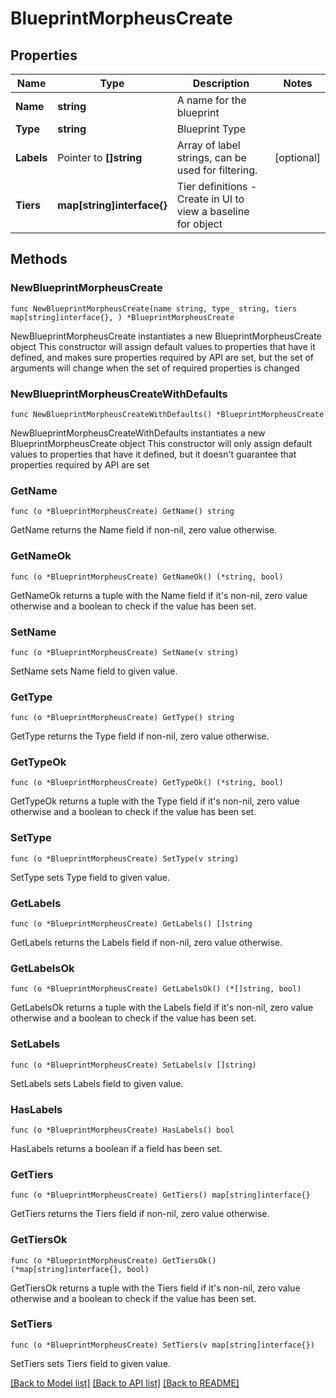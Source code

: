 # BlueprintMorpheusCreate

## Properties

Name | Type | Description | Notes
------------ | ------------- | ------------- | -------------
**Name** | **string** | A name for the blueprint | 
**Type** | **string** | Blueprint Type | 
**Labels** | Pointer to **[]string** | Array of label strings, can be used for filtering. | [optional] 
**Tiers** | **map[string]interface{}** | Tier definitions - Create in UI to view a baseline for object | 

## Methods

### NewBlueprintMorpheusCreate

`func NewBlueprintMorpheusCreate(name string, type_ string, tiers map[string]interface{}, ) *BlueprintMorpheusCreate`

NewBlueprintMorpheusCreate instantiates a new BlueprintMorpheusCreate object
This constructor will assign default values to properties that have it defined,
and makes sure properties required by API are set, but the set of arguments
will change when the set of required properties is changed

### NewBlueprintMorpheusCreateWithDefaults

`func NewBlueprintMorpheusCreateWithDefaults() *BlueprintMorpheusCreate`

NewBlueprintMorpheusCreateWithDefaults instantiates a new BlueprintMorpheusCreate object
This constructor will only assign default values to properties that have it defined,
but it doesn't guarantee that properties required by API are set

### GetName

`func (o *BlueprintMorpheusCreate) GetName() string`

GetName returns the Name field if non-nil, zero value otherwise.

### GetNameOk

`func (o *BlueprintMorpheusCreate) GetNameOk() (*string, bool)`

GetNameOk returns a tuple with the Name field if it's non-nil, zero value otherwise
and a boolean to check if the value has been set.

### SetName

`func (o *BlueprintMorpheusCreate) SetName(v string)`

SetName sets Name field to given value.


### GetType

`func (o *BlueprintMorpheusCreate) GetType() string`

GetType returns the Type field if non-nil, zero value otherwise.

### GetTypeOk

`func (o *BlueprintMorpheusCreate) GetTypeOk() (*string, bool)`

GetTypeOk returns a tuple with the Type field if it's non-nil, zero value otherwise
and a boolean to check if the value has been set.

### SetType

`func (o *BlueprintMorpheusCreate) SetType(v string)`

SetType sets Type field to given value.


### GetLabels

`func (o *BlueprintMorpheusCreate) GetLabels() []string`

GetLabels returns the Labels field if non-nil, zero value otherwise.

### GetLabelsOk

`func (o *BlueprintMorpheusCreate) GetLabelsOk() (*[]string, bool)`

GetLabelsOk returns a tuple with the Labels field if it's non-nil, zero value otherwise
and a boolean to check if the value has been set.

### SetLabels

`func (o *BlueprintMorpheusCreate) SetLabels(v []string)`

SetLabels sets Labels field to given value.

### HasLabels

`func (o *BlueprintMorpheusCreate) HasLabels() bool`

HasLabels returns a boolean if a field has been set.

### GetTiers

`func (o *BlueprintMorpheusCreate) GetTiers() map[string]interface{}`

GetTiers returns the Tiers field if non-nil, zero value otherwise.

### GetTiersOk

`func (o *BlueprintMorpheusCreate) GetTiersOk() (*map[string]interface{}, bool)`

GetTiersOk returns a tuple with the Tiers field if it's non-nil, zero value otherwise
and a boolean to check if the value has been set.

### SetTiers

`func (o *BlueprintMorpheusCreate) SetTiers(v map[string]interface{})`

SetTiers sets Tiers field to given value.



[[Back to Model list]](../README.md#documentation-for-models) [[Back to API list]](../README.md#documentation-for-api-endpoints) [[Back to README]](../README.md)


